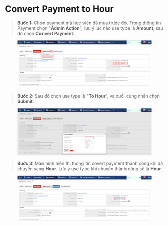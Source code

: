 # Convert Payment to Hour

> **Bước 1:** Chọn payment mà học viên đã mua trước đó. Trong thông tin Payment chọn "**Admin Action**", lưu ý lúc nào use type là **Amount**, sau đó chọn **Convert Payment**.

<figure><img src="../../../.gitbook/assets/image (1).png" alt=""><figcaption></figcaption></figure>

> **Bước 2:** Sau đó chọn use type là "**To Hour**", và cuối cùng nhấn chọn **Submit**.

<figure><img src="../../../.gitbook/assets/image (10).png" alt=""><figcaption></figcaption></figure>

> **Bước 3:** Màn hình hiển thị thông tin covert payment thành công khi đã chuyển sang **Hour**. Lưu ý use type khi chuyển thành công sẽ là **Hour**.

<figure><img src="../../../.gitbook/assets/image (4).png" alt=""><figcaption></figcaption></figure>
